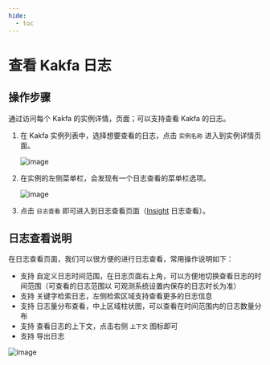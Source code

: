 ```yaml
---
hide:
  - toc
---
```


# 查看 Kakfa 日志

## 操作步骤

通过访问每个 Kakfa 的实例详情，页面；可以支持查看 Kakfa 的日志。

1. 在 Kakfa 实例列表中，选择想要查看的日志，点击 `实例名称` 进入到实例详情页面。

    ![image](https://docs.daocloud.io/daocloud-docs-images/docs/middleware/kafka/images/log01.png)

2. 在实例的左侧菜单栏，会发现有一个日志查看的菜单栏选项。

    ![image](https://docs.daocloud.io/daocloud-docs-images/docs/middleware/kafka/images/log02.png)

3. 点击 `日志查看` 即可进入到日志查看页面（[Insight](../../../insight/intro/index.md) 日志查看）。

## 日志查看说明

在日志查看页面，我们可以很方便的进行日志查看，常用操作说明如下：

* 支持 自定义日志时间范围，在日志页面右上角，可以方便地切换查看日志的时间范围（可查看的日志范围以 可观测系统设置内保存的日志时长为准）
* 支持 关键字检索日志，左侧检索区域支持查看更多的日志信息
* 支持 日志量分布查看，中上区域柱状图，可以查看在时间范围内的日志数量分布
* 支持 查看日志的上下文，点击右侧 `上下文` 图标即可
* 支持 导出日志

![image](https://docs.daocloud.io/daocloud-docs-images/docs/middleware/kafka/images/log03.png)
